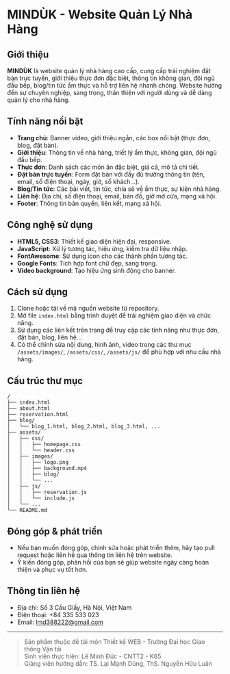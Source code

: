 # MINDÙK - Website Quản Lý Nhà Hàng

## Giới thiệu

**MINDÙK** là website quản lý nhà hàng cao cấp, cung cấp trải nghiệm đặt bàn trực tuyến, giới thiệu thực đơn đặc biệt, thông tin không gian, đội ngũ đầu bếp, blog/tin tức ẩm thực và hỗ trợ liên hệ nhanh chóng. Website hướng đến sự chuyên nghiệp, sang trọng, thân thiện với người dùng và dễ dàng quản lý cho nhà hàng.

## Tính năng nổi bật

- **Trang chủ**: Banner video, giới thiệu ngắn, các box nổi bật (thực đơn, blog, đặt bàn).
- **Giới thiệu**: Thông tin về nhà hàng, triết lý ẩm thực, không gian, đội ngũ đầu bếp.
- **Thực đơn**: Danh sách các món ăn đặc biệt, giá cả, mô tả chi tiết.
- **Đặt bàn trực tuyến**: Form đặt bàn với đầy đủ trường thông tin (tên, email, số điện thoại, ngày, giờ, số khách...).
- **Blog/Tin tức**: Các bài viết, tin tức, chia sẻ về ẩm thực, sự kiện nhà hàng.
- **Liên hệ**: Địa chỉ, số điện thoại, email, bản đồ, giờ mở cửa, mạng xã hội.
- **Footer**: Thông tin bản quyền, liên kết, mạng xã hội.

## Công nghệ sử dụng

- **HTML5, CSS3**: Thiết kế giao diện hiện đại, responsive.
- **JavaScript**: Xử lý tương tác, hiệu ứng, kiểm tra dữ liệu nhập.
- **FontAwesome**: Sử dụng icon cho các thành phần tương tác.
- **Google Fonts**: Tích hợp font chữ đẹp, sang trọng.
- **Video background**: Tạo hiệu ứng sinh động cho banner.

## Cách sử dụng

1. Clone hoặc tải về mã nguồn website từ repository.
2. Mở file `index.html` bằng trình duyệt để trải nghiệm giao diện và chức năng.
3. Sử dụng các liên kết trên trang để truy cập các tính năng như thực đơn, đặt bàn, blog, liên hệ...
4. Có thể chỉnh sửa nội dung, hình ảnh, video trong các thư mục `/assets/images/`, `/assets/css/`, `/assets/js/` để phù hợp với nhu cầu nhà hàng.

## Cấu trúc thư mục

```
/
├── index.html
├── about.html
├── reservation.html
├── blog/
│   └── blog_1.html, blog_2.html, blog_3.html, ...
├── assets/
│   ├── css/
│   │   ├── homepage.css
│   │   └── header.css
│   ├── images/
│   │   ├── logo.png
│   │   ├── background.mp4
│   │   ├── blog/
│   │   └── ...
│   ├── js/
│   │   ├── reservation.js
│   │   └── include.js
│   └── ...
└── README.md
```

## Đóng góp & phát triển

- Nếu bạn muốn đóng góp, chỉnh sửa hoặc phát triển thêm, hãy tạo pull request hoặc liên hệ qua thông tin liên hệ trên website.
- Ý kiến đóng góp, phản hồi của bạn sẽ giúp website ngày càng hoàn thiện và phục vụ tốt hơn.

## Thông tin liên hệ

- Địa chỉ: Số 3 Cầu Giấy, Hà Nội, Việt Nam
- Điện thoại: +84 335 533 023
- Email: lmd388222@gmail.com

---

> Sản phẩm thuộc đề tài môn Thiết kế WEB - Trường Đại học Giao thông Vận tải  
> Sinh viên thực hiện: Lê Minh Đức - CNTT2 - K65  
> Giảng viên hướng dẫn: TS. Lại Mạnh Dũng, ThS. Nguyễn Hữu Luân

